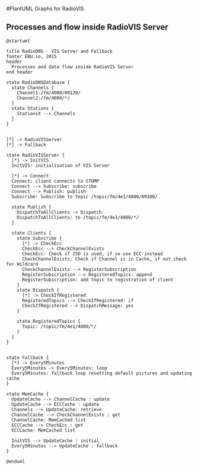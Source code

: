 #PlantUML Graphs for RadioVIS

## Processes and flow inside RadioVIS Server

    @startuml
    
    title RadioDNS - VIS Server and Fallback
    footer EBU.io, 2015
    header
      Processes and data flow inside RadioVIS Server
    end header
    
    state RadioDNSDatabase {
      state Channels {
        Channel1:/fm/4000/09120/
        Channel2:/fm/4000/*/
      }
      state Stations {
        StationsX --> Channels
      }
    }
    
    
    [*] -> RadioVISServer
    [*] -> Fallback
    
    state RadioVISServer {
      [*] -> InitVIS
      InitVIS: initialisation of VIS Server
    
      [*] -> Connect
      Connect: client connects to STOMP
      Connect --> Subscribe: subscribe
      Connect --> Publish: publish
      Subscribe: Subscribe to topic /topic/fm/4e1/4000/09100/
    
      state Publish {
        DispatchToAllClients -> Dispatch
        DispatchToAllClients: to /topic/fm/4e1/4000/*/
      }
    
      state Clients {
        state Subscribe {
          [*] -> CheckEcc
          CheckEcc --> CheckChannelExists
          CheckEcc: Check if ISO is used, if so use ECC instead
          CheckChannelExists: Check if Channel is in Cache, if not check for Wildcard
          CheckChannelExists --> RegisterSubscription
          RegisterSubscription --> RegisteredTopics: append
          RegisterSubscription: add topic to registration of client
        }
        state Dispatch {
          [*] -> CheckIfRegistered
          RegisteredTopics --> CheckIfRegistered: if
          CheckIfRegistered --> DispatchMessage: yes
        }
    
        state RegisteredTopics {
          Topic: /topic/fm/4e1/4000/*/
        }
      }
    }
    
    
    state Fallback {
      [*] -> Every5Minutes
      Every5Minutes -> Every5Minutes: loop
      Every5Minutes: fallback loop resetting default pictures and updating cache
    }
    
    state MemCache {
      UpdateCache --> ChannelCache : update
      UpdateCache --> ECCCache : update
      Channels --> UpdateCache: retrieve
      ChannelCache --> CheckChannelExists : get
      ChannelCache: MemCached list
      ECCCache --> CheckEcc : get
      ECCCache: MemCached list
    
      InitVIS --> UpdateCache : initial
      Every5Minutes --> UpdateCache : fallback
    }
    
    @enduml
